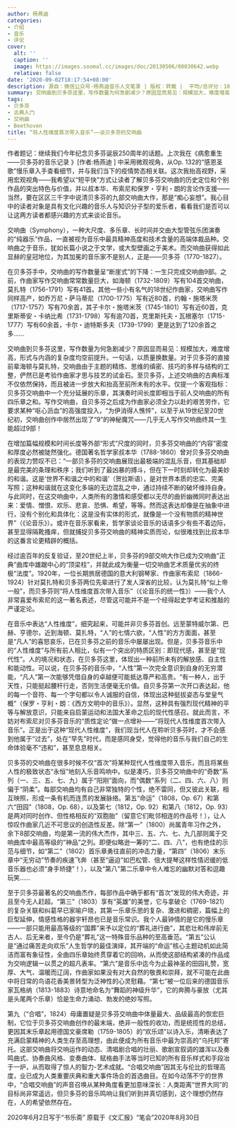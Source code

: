 ```yaml
---
author: 杨燕迪
categories:
- 介绍
- 音乐
- 评论
cover:
  alt: ''
  caption: ''
  image: https://images.soomal.cc/images/doc/20130506/00030642.webp
  relative: false
date: '2020-09-02T18:17:54+08:00'
description: 源自：微信公众号-杨燕迪音乐人文笔录 | 版权：转载 |  平均/总评分：10.00/10
summary: 交响曲到贝多芬这里，写作数量为何急剧减少？原因显而易见：规模加大，难度增高，形式与内涵的复杂度均空前提升。一句话，以质量换数量。对于贝多芬的直接前辈海顿与莫扎特，交响曲由于主题的精炼、思维的缜密、技巧的多样与结构的工整，俨然已是考验作曲家才思与技艺的试金石……
tags:
- 贝多芬
- 古典入门
- 交响曲
- Beethoven
title: “将人性维度首次带入音乐”――谈贝多芬的交响曲
---
```


作者题记：继续我们今年纪念贝多芬诞辰250周年的话题。上次我在《病愈重生――贝多芬的音乐记录 》[作者:杨燕迪 ]
中采用微观视角，从Op. 132的“感恩圣歌”慢乐章入手查看细节，并与我们当下的疫情势态相关联。这次我抬高视野，采用宏观视角――我希望以“短平快”方式让读者了解贝多芬交响曲的历史定位和个别作品的突出特色与价值，并以叔本华、布索尼和保罗・亨利・朗的言论作支援――当然，要在区区三千字中说清贝多芬的九部交响曲大作，那是“痴心妄想”。我心目中的读者对象是具有文化兴趣的音乐人与知识分子型的爱乐者，看看我们是否可以让这两方读者都感兴趣的方式来谈论音乐。


交响曲（Symphony），一种大尺度、多乐章、长时间并交由大型管弦乐团演奏的“纯器乐”作品，一直被视为音乐中最具精神高度和技术含量的高端体裁品种。交响曲之于音乐，犹如长篇小说之于文学，或大型壁画之于美术。而交响曲获得如此显赫的皇冠地位，为其加冕的音乐家不是别人，正是――贝多芬（1770-1827）。

在贝多芬手中，交响曲的写作数量呈“断崖式”的下降：一生只完成交响曲9部。之前，作曲家写作交响曲常常数量巨大，如海顿（1732-1809）写有104首交响曲，莫扎特（1756-1791）写有41首。其他一些小有名气的18世纪作曲家，交响曲写作同样高产，如乔万尼・萨马蒂尼（1700-1775）写有近80首，约翰・施塔米茨（1717-1757）写有70余首，其子卡尔・施塔米茨（1745-1801）写有近60首，克里斯蒂安・卡纳比希（1731-1798）写有逾70首，克里斯托夫・瓦根塞尔（1715-1777）写有60余首，卡尔・迪特斯多夫（1739-1799）更是达到了120余首之多……

交响曲到贝多芬这里，写作数量为何急剧减少？原因显而易见：规模加大，难度增高，形式与内涵的复杂度均空前提升。一句话，以质量换数量。对于贝多芬的直接前辈海顿与莫扎特，交响曲由于主题的精炼、思维的缜密、技巧的多样与结构的工整，俨然已是考验作曲家才思与技艺的试金石。至贝多芬，上述交响曲的古典标准不仅依然保持，而且被进一步放大和抬高至前所未有的水平。仅提一个客观指标：贝多芬交响曲中一个充分延展的乐章，其演奏时间长度即相当于前人交响曲的所有四乐章之和。写作交响曲，自贝多芬之后成为作曲家必须全力以赴的艰苦劳作，它要求某种“呕心沥血”的高强度投入，“为伊消得人憔悴”，以至于从19世纪至20世纪初，交响曲创作中居然出现了“9”的神秘魔咒――几乎无人写作交响曲终其一生能超过9部！

在增加篇幅规模和时间长度等外部“形式”尺度的同时，贝多芬交响曲的“内容”密度和厚度必然被陡然强化。德国著名哲学家叔本华（1788-1860）曾对贝多芬交响曲的表现力赞叹不已：“一部贝多芬的交响曲展现出最极端的混乱乐音，但其基础却是最完美的条理和秩序；我们听到了最凶暴的搏斗，但在下一时刻却转化为最美妙的和谐。这是‘世界不和谐之中的和谐’（贺拉斯语），是对世界本质的忠实、完美写照；这种和谐就在这变化多端的无边混乱之中，通过持续不断的破坏维持自身。与此同时，在这交响曲中，人类所有的激情和感受都以无尽的曲折幽微同时表达出来：爱情、憎恨、欢乐、悲哀、恐惧、希望，等等。然而这表达却像是在抽象中进行，没有个别化和具体化：这是没有实体的形式，就像是一个没有物质的精神世界”（《论音乐》）。或许在音乐家看来，哲学家谈论音乐的话语多少有些不着边际，甚至显得隔靴搔痒，但就捕捉贝多芬交响曲的精神实质而论，似很难找到比叔本华的这番言论更精辟的概括。

经过逾百年的反复验证，至20世纪上半，贝多芬的9部交响大作已成为交响曲“正典”曲库中雄踞中心的“顶梁柱”，并就此成为衡量一切交响曲艺术质量优劣的终极“法度”。1920年，一位长期旅居德国的意大利钢琴家、作曲家布索尼（1866-1924）针对莫扎特和贝多芬两位先辈进行了发人深省的比较，认为莫扎特“似上帝一般”，而贝多芬则“将人性维度首次带入音乐”（《论音乐的统一性》）――我个人非常喜爱布索尼的这一著名表述，尽管这可能并不是一个经得起史学考证和推敲的严谨定论。

在音乐中表达“人性维度”，细究起来，可能并非贝多芬首创。远至蒙特威尔第、巴赫、亨德尔，近到海顿、莫扎特，“人”的七情六欲，“人性”的方方面面，甚至是“凡人”的喜怒哀乐，已在贝多芬之前的音乐中屡屡出现。但是，贝多芬音乐中的“人性维度”与所有前人相比，似有一个突出的特质区别：即现代感，甚至是“现代性”。人的境况和状态，在贝多芬这里，体现出一种前所未有的解放感、自主性和能动性。可以说，在贝多芬的音乐中，“人性”第一次完全意识到自身的无穷潜能，“凡人”第一次能够凭借自身的卓越便可能抵达尊严和高贵。“有一种人，出于天性，只能挺起腰杆行走，否则生活便毫无价值。自贝多芬第一次开口表达起，他的每一个音符、每一个字句都以令人诚服的自信，体现出这种挺拔姿态与堂皇气概”（保罗・亨利・朗：《西方文明中的音乐》）。显然，这种具有强烈现代精神的平等与解放意识，只能来自启蒙运动和法国大革命之后的现代性感召。就此而言，不妨对布索尼对贝多芬音乐的“质性定论”做一点增补――“将现代人性维度首次带入音乐”。正是出于这种“现代人性维度”，我们现当代人在聆听贝多芬时，才不会感到他属于“过去”，处在“早先”时代，而是感同身受，觉得他的音乐与我们自己的生命体验毫不“违和”，甚至息息相关。

贝多芬的交响曲在很多时候不仅“首次”将某种现代人性维度带入音乐，而且将某些人性的极致状态“永恒”地刻入乐音鸣响中。似是凑巧，贝多芬交响曲中的“奇数”系列（一、三、五、七、九）属于“阳刚”面向，而“偶数”系列（二、四、六、八）则偏于“阴柔”。每部交响曲均有自己非常独特的个性，绝不雷同，但又彼此关联，相互映照，形成一条有机而连贯的发展脉络。第五“命运”（1808，Op. 67）和第六“田园”（1808，Op. 68），以及第七（1812，Op. 92）和第八（1812，Op. 93）是两对同时创作、但性格相反的“双胞胎”（留意它们毗邻相连的作品号！），让人惊叹作曲家几近不可思议的创造性反差。除“第一”（1800）尚属青年习作之外，余下8部交响曲，均是第一流的伟大杰作，其中三、五、六、七、九几部则属于交响曲库中最高等级的“神品”之列。即便似略逊一筹的“二、四、八”，也有绝佳的示范与细节，如“第二”（1802）首乐章勇往直前的冲击力量，“第四”（1806）末乐章中“无穷动”节奏的疾速飞奔（甚至“逼迫”如巴松管、倍大提琴这样性情迟缓的低音乐器也必须“身手矫捷”！），以及“第八”第二乐章中令人难忘的幽默对答和逗趣玩笑……

至于贝多芬最著名的交响曲杰作，每部作品中确乎都有“首次”发现的伟大奇迹，并且至今无人赶超。“第三”（1803）享有“英雄”的美誉，它与拿破仑（1769-1821）的复杂关联和纠葛早已家喻户晓，其第一乐章乐思的复杂、激进和稠密，篇幅上的巨型延伸，情感性格的器宇轩昂也已是音乐常识。我个人最钟情的是它的慢乐章――一部只能用最高等级的“国葬”来予以定位的“葬礼进行曲”，其悲壮和伟岸前无古人、后无来者，至今仍是“葬礼”这一特殊音乐品种的至高垂范。“第五”公认是“通过痛苦走向欢乐”人生哲学的最佳演绎，其开端的“命运”核心主题动机如此简洁而富有象征性，全曲四乐章始终贯穿着它的回响，从而使这部结构紧凑的作品成为交响逻辑一以贯之的超凡表率。“第六”是音乐中迄今为止最神圣的田园礼赞，宽厚、大气、温暖而辽阔，作曲家如果没有对大自然的敬畏和崇拜，就不可能在此曲中将日常的鸟语花香美景转型为泛神性的心灵慰藉。“第七”被一位后来的德国音乐家瓦格纳（1813-1883）诗意地命名为“舞蹈的神级升华”，它的奔腾与豪放（尤其是头尾两个乐章）恰是生命力涌动、勃发的绝妙写照。

第九（“合唱”，1824）毋庸置疑是贝多芬交响曲中体量最大、品级最高的恢宏巨制，它位于贝多芬交响曲创作的最末端，绝非一般性的收功，而是统揽性的总结，更因其末乐章起用德国文豪席勒（1759-1805）的“欢乐颂”以诗入乐，清晰表达了充满启蒙精神的人类生存至高理想，由此便成为所有音乐中最为崇高的“乌托邦”寄托。这部交响曲将交响运作的动态、清唱剧合唱的壮丽、歌剧宣叙调的雄浑以及奏鸣曲式、协奏曲风格、变奏曲体、赋格曲手法等当时已知的所有音乐样式和手段冶于一炉，从而取得了惊人的智力-艺术成就。“合唱交响曲”因其无与伦比的哲理高度，业已成为人类重要庆典和重大事件场合的首选曲目。在如今动荡不宁的世界中，“合唱交响曲”的声音召唤从某种角度看更加意味深长：人类距离“世界大同”的目标尚非常遥远，但贝多芬的音乐鸣响让我们听到并真切感到，这个理想仍然存在，人的希望依然存在。

2020年6月2日写于“书乐斋”
原载于《文汇报》“笔会”2020年8月30日